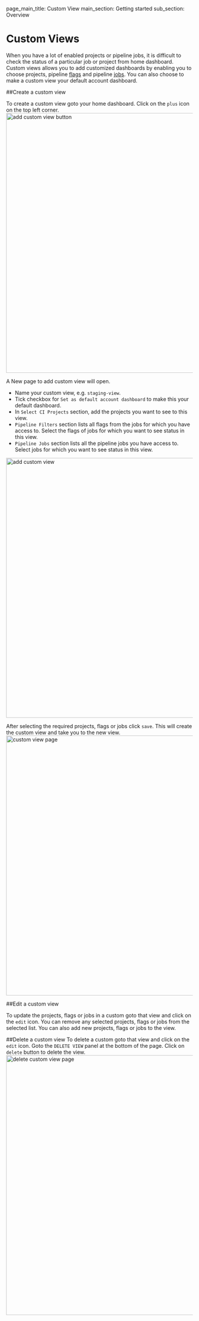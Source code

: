 page_main_title: Custom View
main_section: Getting started
sub_section: Overview

# Custom Views

When you have a lot of enabled projects or pipeline jobs, it is difficult to check the status of a particular job or project from home dashboard.
Custom views allows you to add customized dashboards by enabling you to choose projects, pipeline [flags](/validate/single-pane-of-glass-spog/#filter-spog)  and pipeline [jobs](/reference/workflow/job/overview/).
You can also choose to make a custom view your default account dashboard.

<a name="create-custom-view"></a>
##Create a custom view

To create a custom view goto your home dashboard. Click on the `plus` icon on the top left corner.
<img src="/images/getting-started/add-custom-view-button.png" alt="add custom view button" style="width:700px;"/>

A New page to add custom view will open.

* Name your custom view, e.g. `staging-view`.
* Tick checkbox for `Set as default account dashboard` to make this your default dashboard.
* In `Select CI Projects` section, add the projects you want to see to this view.
* `Pipeline Filters` section lists all flags from the jobs for which you have access to. Select the flags of jobs for which you want to see status in this view.
* `Pipeline Jobs` section lists all the pipeline jobs you have access to. Select jobs for which you want to see status in this view.
<img src="/images/getting-started/add-custom-view.png" alt="add custom view" style="width:700px;"/>

After selecting the required projects, flags or jobs click `save`. This will create the custom view and take you to the new view.
<img src="/images/getting-started/custom-view-page.png" alt="custom view page" style="width:700px;"/>

<a name="edit-custom-view"></a>
##Edit a custom view

To update the projects, flags or jobs in a custom goto that view and click on the `edit` icon.
You can remove any selected projects, flags or jobs from the selected list. You can also add new projects, flags or jobs to the view.

<a name="delete-custom-view"></a>
##Delete a custom view
To delete a custom goto that view and click on the `edit` icon. Goto the `DELETE VIEW` panel at the bottom of the page. Click on `delete` button to delete the view.
<img src="/images/getting-started/delete-custom-view.png" alt="delete custom view page" style="width:700px;"/>
